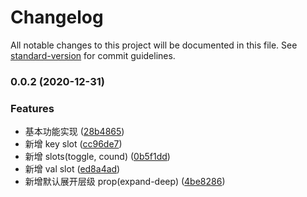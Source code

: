 # Changelog

All notable changes to this project will be documented in this file. See [standard-version](https://github.com/conventional-changelog/standard-version) for commit guidelines.

### 0.0.2 (2020-12-31)


### Features

* 基本功能实现 ([28b4865](https://github.com/mathink12/json-tree/commit/28b486564224e39d9aab214fd7f874452f1f824e))
* 新增 key slot ([cc96de7](https://github.com/mathink12/json-tree/commit/cc96de70d6f4d1f815b051d8d719e6e369bd1fd3))
* 新增 slots(toggle, cound) ([0b5f1dd](https://github.com/mathink12/json-tree/commit/0b5f1dd01ab47b460569824cd26daf87de55d66b))
* 新增 val slot ([ed8a4ad](https://github.com/mathink12/json-tree/commit/ed8a4ad9a47e075328e80892692a96d1541a8d4b))
* 新增默认展开层级 prop(expand-deep) ([4be8286](https://github.com/mathink12/json-tree/commit/4be8286afe8bbb1a9b8713551bdade8710d1773c))
